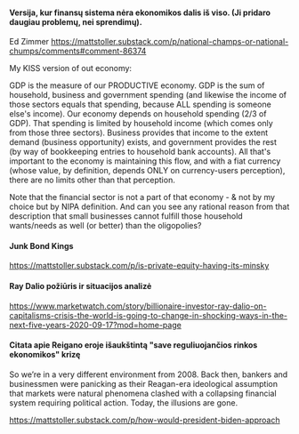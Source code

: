 #### Versija, kur finansų sistema nėra ekonomikos dalis iš viso. (Ji pridaro daugiau problemų, nei sprendimų).
Ed Zimmer
https://mattstoller.substack.com/p/national-champs-or-national-chumps/comments#comment-86374

My KISS version of out economy:

GDP is the measure of our PRODUCTIVE economy. GDP is the sum of household, business and government spending (and likewise the income of those sectors equals that spending, because ALL spending is someone else's income). Our economy depends on household spending (2/3 of GDP). That spending is limited by household income (which comes only from those three sectors). Business provides that income to the extent demand (business opportunity) exists, and government provides the rest (by way of bookkeeping entries to household bank accounts). All that's important to the economy is maintaining this flow, and with a fiat currency (whose value, by definition, depends ONLY on currency-users perception), there are no limits other than that perception.

Note that the financial sector is not a part of that economy - & not by my choice but by NIPA definition. And can you see any rational reason from that description that small businesses cannot fulfill those household wants/needs as well (or better) than the oligopolies?

#### Junk Bond Kings
https://mattstoller.substack.com/p/is-private-equity-having-its-minsky

#### Ray Dalio požiūris ir situacijos analizė
https://www.marketwatch.com/story/billionaire-investor-ray-dalio-on-capitalisms-crisis-the-world-is-going-to-change-in-shocking-ways-in-the-next-five-years-2020-09-17?mod=home-page

#### Citata apie Reigano eroje išaukštintą "save reguliuojančios rinkos ekonomikos" krizę
So we’re in a very different environment from 2008. Back then, bankers and businessmen were panicking as their Reagan-era ideological assumption that markets were natural phenomena clashed with a collapsing financial system requiring political action. Today, the illusions are gone. 

https://mattstoller.substack.com/p/how-would-president-biden-approach
